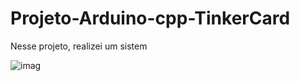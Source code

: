 # Projeto-Arduino-cpp-TinkerCard

  Nesse projeto, realizei um sistem
  
![imag](https://github.com/user-attachments/assets/a318b6ee-bb10-40b8-add4-95fb8471fec1)
